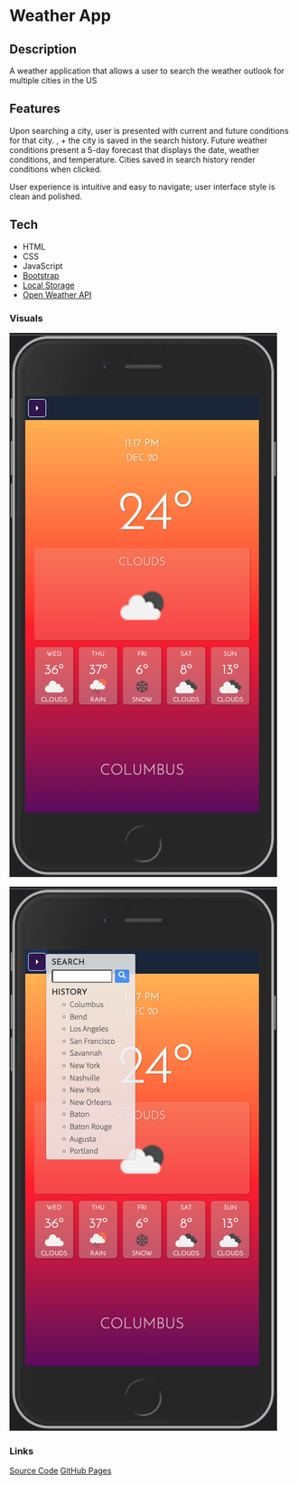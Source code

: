 # Weather App

## Description

A weather application that allows a user to search the weather outlook for multiple cities in the US

## Features

 Upon searching a city, user is presented with current and future conditions for that city. , + the city is saved in the search history. <!--Current weather conditions reflect the temperature, humidity, wind speed, and the UV index. UV index is color coded to indicate whether the conditions are favorable, moderate, or severe. -->Future weather conditions present a 5-day forecast that displays the date, weather conditions, and temperature. Cities saved in search history render conditions when clicked.

User experience is intuitive and easy to navigate; user interface style is clean and polished.

## Tech

- HTML
- CSS
- JavaScript
- [Bootstrap](https://blog.getbootstrap.com/2021/06/22/bootstrap-5-0-2/)
- [Local Storage](https://developer.mozilla.org/en-US/docs/Web/API/Window/localStorage)
- [Open Weather API](https://openweathermap.org/api)

<!-- ## Road Map

Currently only styled for mobile. In progress.

TODO:

- media queries to display properly on larger viewport sizes
- word suggestions in search bar / check for edge cases for misspelled cities, etc.
- bootstrap carousel for different displays with more weather information -->

### Visuals

![screenshot](./assets/images/weather-3.0.PNG)

![screenshot](./assets/images/weather-3.0-search.PNG)

### Links

[Source Code](https://github.com/kathrynwilkinson/Weather-App)
[GitHub Pages](<https://kathrynwilkinson.github.io/Weather-App/>)
